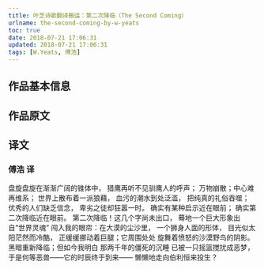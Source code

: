 ```yaml
---
title: 叶芝诗歌翻译搬运：第二次降临（The Second Coming）
urlname: the-second-coming-by-w-yeats
toc: true
date: 2018-07-21 17:06:31
updated: 2018-07-21 17:06:31
tags: [W.Yeats, 傅浩]
---
```


## 作品基本信息

## 作品原文

## 译文

### 傅浩 译

盘旋盘旋在渐渐广阔的锥体中，
猎鹰再听不见驯鹰人的呼声；
万物崩散；中心难再维系；
世界上散布着一派狼藉，
血污的潮水到处泛滥，
把纯真的礼俗吞噬；
优秀的人们缺乏信念，
卑劣之徒却狂嚣一时。
确实有某种启示近在眼前；
确实第二次降临近在眼前。
第二次降临！这几个字尚未出口，
蓦地一个巨大形象出自“世界灵魂”
闯入我的眼帘：在大漠的尘沙里，
一个狮身人面的形体，
目光似太阳茫然而冷酷，
正缓缓挪动着巨腿；它周围处处
旋舞着愤怒的沙漠野鸟的阴影。
黑暗重新降临；但如今我明白
那两千年的僵死的沉睡
已被一只摇篮搅扰成恶梦，
于是何等恶兽——它的时辰终于到来——
懒懒地走向伯利恒来投生？
